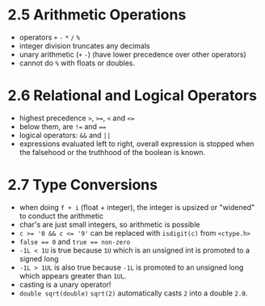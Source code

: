 # 2.5 Arithmetic Operations

- operators `+` `-` `*` `/` `%`
- integer division truncates any decimals
- unary arithmetic (`+` `-`) (have lower precedence over other operators)
- cannot do `%` with floats or doubles.

# 2.6 Relational and Logical Operators

- highest precedence `>`, `>=`, `<` and `<=`
- below them, are `!=` and `==`
- logical operators: `&&` and `||`
- expressions evaluated left to right, overall expression is stopped when the falsehood or the truthhood of the boolean is known.

# 2.7 Type Conversions

- when doing `f + i` (float + integer), the integer is upsized or "widened" to conduct the arithmetic
- char's are just small integers, so arithmetic is possible
- `c >= '0 && c <= '9'` can be replaced with `isdigit(c)` from `<ctype.h>`
- `false == 0` and `true == non-zero`
- `-1L < 1U` is true because `1U` which is an unsigned int is promoted to a signed long 
- `-1L > 1UL` is also true because `-1L` is promoted to an unsigned long which appears greater than `1UL`.
- casting is a unary operator!
- `double sqrt(double)` `sqrt(2)` automatically casts `2` into a double `2.0`.